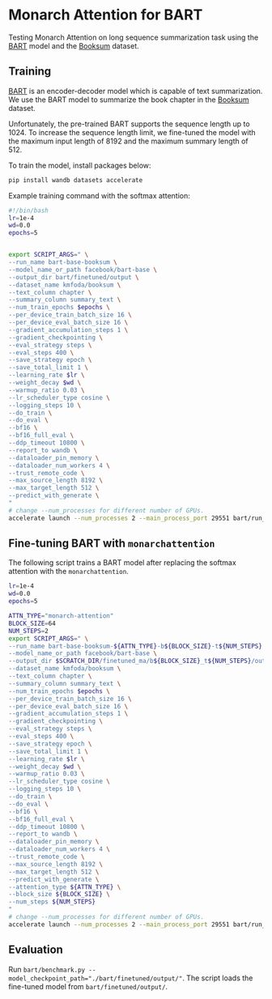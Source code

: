 # Monarch Attention for BART

Testing Monarch Attention on long sequence summarization task using the [BART](https://huggingface.co/facebook/bart-base) model and the [Booksum](https://huggingface.co/datasets/kmfoda/booksum) dataset.

## Training

[BART](https://huggingface.co/facebook/bart-base) is an encoder-decoder model which is capable of text summarization.
We use the BART model to summarize the book chapter in the [Booksum](https://huggingface.co/datasets/kmfoda/booksum) dataset.

Unfortunately, the pre-trained BART supports the sequence length up to 1024. To increase the sequence length limit, we fine-tuned the model with the maximum input length of 8192 and the maximum summary length of 512.

To train the model, install packages below:
```bash
pip install wandb datasets accelerate
```

Example training command with the softmax attention:
```bash
#!/bin/bash
lr=1e-4
wd=0.0
epochs=5


export SCRIPT_ARGS=" \
--run_name bart-base-booksum \
--model_name_or_path facebook/bart-base \
--output_dir bart/finetuned/output \
--dataset_name kmfoda/booksum \
--text_column chapter \
--summary_column summary_text \
--num_train_epochs $epochs \
--per_device_train_batch_size 16 \
--per_device_eval_batch_size 16 \
--gradient_accumulation_steps 1 \
--gradient_checkpointing \
--eval_strategy steps \
--eval_steps 400 \
--save_strategy epoch \
--save_total_limit 1 \
--learning_rate $lr \
--weight_decay $wd \
--warmup_ratio 0.03 \
--lr_scheduler_type cosine \
--logging_steps 10 \
--do_train \
--do_eval \
--bf16 \
--bf16_full_eval \
--ddp_timeout 10800 \
--report_to wandb \
--dataloader_pin_memory \
--dataloader_num_workers 4 \
--trust_remote_code \
--max_source_length 8192 \
--max_target_length 512 \
--predict_with_generate \
"
# change --num_processes for different number of GPUs.
accelerate launch --num_processes 2 --main_process_port 29551 bart/run_summarization.py $SCRIPT_ARGS
```

## Fine-tuning BART with `monarchattention`

The following script trains a BART model after replacing the softmax attention with the `monarchattention`.
```bash
lr=1e-4
wd=0.0
epochs=5

ATTN_TYPE="monarch-attention"
BLOCK_SIZE=64
NUM_STEPS=2
export SCRIPT_ARGS=" \
--run_name bart-base-booksum-${ATTN_TYPE}-b${BLOCK_SIZE}-t${NUM_STEPS} \
--model_name_or_path facebook/bart-base \
--output_dir $SCRATCH_DIR/finetuned_ma/b${BLOCK_SIZE}_t${NUM_STEPS}/output \
--dataset_name kmfoda/booksum \
--text_column chapter \
--summary_column summary_text \
--num_train_epochs $epochs \
--per_device_train_batch_size 16 \
--per_device_eval_batch_size 16 \
--gradient_accumulation_steps 1 \
--gradient_checkpointing \
--eval_strategy steps \
--eval_steps 400 \
--save_strategy epoch \
--save_total_limit 1 \
--learning_rate $lr \
--weight_decay $wd \
--warmup_ratio 0.03 \
--lr_scheduler_type cosine \
--logging_steps 10 \
--do_train \
--do_eval \
--bf16 \
--bf16_full_eval \
--ddp_timeout 10800 \
--report_to wandb \
--dataloader_pin_memory \
--dataloader_num_workers 4 \
--trust_remote_code \
--max_source_length 8192 \
--max_target_length 512 \
--predict_with_generate \
--attention_type ${ATTN_TYPE} \
--block_size ${BLOCK_SIZE} \
--num_steps ${NUM_STEPS}
"
# change --num_processes for different number of GPUs.
accelerate launch --num_processes 2 --main_process_port 29551 bart/run_summarization.py $SCRIPT_ARGS
```

## Evaluation

Run `bart/benchmark.py --model_checkpoint_path="./bart/finetuned/output/"`. The script loads the fine-tuned model from `bart/finetuned/output/`.
